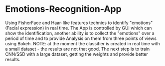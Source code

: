 # Emotions-Recognition-App
Using FisherFace and Haar-like features technics to identify "emotions" (Facial expression) in real time.
The App is controlled by GUI which can show the identification, another ability is to collect the "emotions" over a period of time
and to provide Analysis on them from three points of views using Bokeh.
NOTE: at the moment the classifier is created in real time with a small dataset - the results are not that good.
The next step is to train CNN/SSD with a large dataset, getting the weights and provide better results. 
